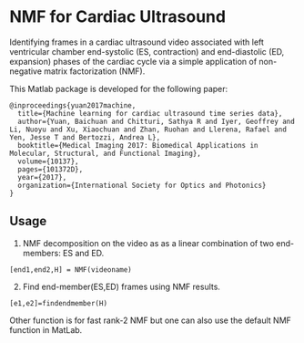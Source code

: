 # NMF for Cardiac Ultrasound 
Identifying frames in a cardiac ultrasound video associated with left ventricular chamber end-systolic (ES, contraction) and end-diastolic (ED, expansion) phases of the cardiac cycle via a simple application of non-negative matrix factorization (NMF).

This Matlab package is developed for the following paper:
```
@inproceedings{yuan2017machine,
  title={Machine learning for cardiac ultrasound time series data},
  author={Yuan, Baichuan and Chitturi, Sathya R and Iyer, Geoffrey and Li, Nuoyu and Xu, Xiaochuan and Zhan, Ruohan and Llerena, Rafael and Yen, Jesse T and Bertozzi, Andrea L},
  booktitle={Medical Imaging 2017: Biomedical Applications in Molecular, Structural, and Functional Imaging},
  volume={10137},
  pages={101372D},
  year={2017},
  organization={International Society for Optics and Photonics}
}
```

## Usage
1. NMF decomposition on the video as as a linear combination of two end-members: ES and ED.

```
[end1,end2,H] = NMF(videoname) 
```
2. Find end-member(ES,ED) frames using NMF results.

```
[e1,e2]=findendmember(H)
```

Other function is for fast rank-2 NMF but one can also use the default NMF function in MatLab.
